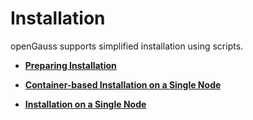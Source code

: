 # Installation<a name="EN-US_TOPIC_0000001223947251"></a>

openGauss supports simplified installation using scripts. 

- **[Preparing Installation](#Preparing-Installation.md)**

- **[Container-based Installation on a Single Node ](Container-based-Installation-on-a-Single-Node.md)**

- **[Installation on a Single Node](installation-on-a-single-node.md)**  

  

